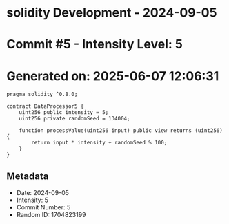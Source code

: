 ﻿# solidity Development - 2024-09-05
# Commit #5 - Intensity Level: 5
# Generated on: 2025-06-07 12:06:31
```solidity
pragma solidity ^0.8.0;

contract DataProcessor5 {
    uint256 public intensity = 5;
    uint256 private randomSeed = 134004;

    function processValue(uint256 input) public view returns (uint256) {
        return input * intensity + randomSeed % 100;
    }
}
```
## Metadata
- Date: 2024-09-05
- Intensity: 5
- Commit Number: 5
- Random ID: 1704823199
